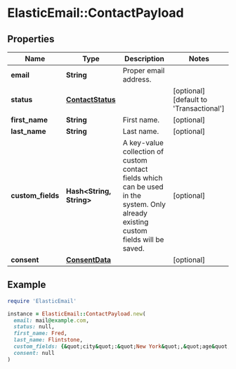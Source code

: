 # ElasticEmail::ContactPayload

## Properties

| Name | Type | Description | Notes |
| ---- | ---- | ----------- | ----- |
| **email** | **String** | Proper email address. |  |
| **status** | [**ContactStatus**](ContactStatus.md) |  | [optional][default to &#39;Transactional&#39;] |
| **first_name** | **String** | First name. | [optional] |
| **last_name** | **String** | Last name. | [optional] |
| **custom_fields** | **Hash&lt;String, String&gt;** | A key-value collection of custom contact fields which can be used in the system. Only already existing custom fields will be saved. | [optional] |
| **consent** | [**ConsentData**](ConsentData.md) |  | [optional] |

## Example

```ruby
require 'ElasticEmail'

instance = ElasticEmail::ContactPayload.new(
  email: mail@example.com,
  status: null,
  first_name: Fred,
  last_name: Flintstone,
  custom_fields: {&quot;city&quot;:&quot;New York&quot;,&quot;age&quot;:&quot;34&quot;},
  consent: null
)
```

